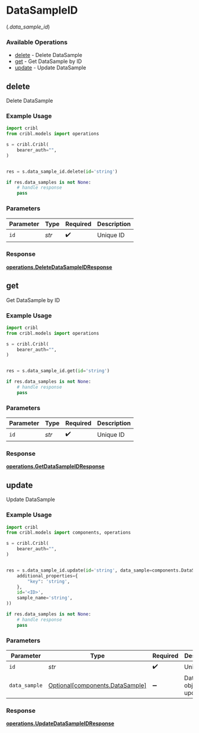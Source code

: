 # DataSampleID
(*.data_sample_id*)

### Available Operations

* [delete](#delete) - Delete DataSample
* [get](#get) - Get DataSample by ID
* [update](#update) - Update DataSample

## delete

Delete DataSample

### Example Usage

```python
import cribl
from cribl.models import operations

s = cribl.Cribl(
    bearer_auth="",
)


res = s.data_sample_id.delete(id='string')

if res.data_samples is not None:
    # handle response
    pass
```

### Parameters

| Parameter          | Type               | Required           | Description        |
| ------------------ | ------------------ | ------------------ | ------------------ |
| `id`               | *str*              | :heavy_check_mark: | Unique ID          |


### Response

**[operations.DeleteDataSampleIDResponse](../../models/operations/deletedatasampleidresponse.md)**


## get

Get DataSample by ID

### Example Usage

```python
import cribl
from cribl.models import operations

s = cribl.Cribl(
    bearer_auth="",
)


res = s.data_sample_id.get(id='string')

if res.data_samples is not None:
    # handle response
    pass
```

### Parameters

| Parameter          | Type               | Required           | Description        |
| ------------------ | ------------------ | ------------------ | ------------------ |
| `id`               | *str*              | :heavy_check_mark: | Unique ID          |


### Response

**[operations.GetDataSampleIDResponse](../../models/operations/getdatasampleidresponse.md)**


## update

Update DataSample

### Example Usage

```python
import cribl
from cribl.models import components, operations

s = cribl.Cribl(
    bearer_auth="",
)


res = s.data_sample_id.update(id='string', data_sample=components.DataSample(
    additional_properties={
        "key": 'string',
    },
    id='<ID>',
    sample_name='string',
))

if res.data_samples is not None:
    # handle response
    pass
```

### Parameters

| Parameter                                                            | Type                                                                 | Required                                                             | Description                                                          |
| -------------------------------------------------------------------- | -------------------------------------------------------------------- | -------------------------------------------------------------------- | -------------------------------------------------------------------- |
| `id`                                                                 | *str*                                                                | :heavy_check_mark:                                                   | Unique ID                                                            |
| `data_sample`                                                        | [Optional[components.DataSample]](../../models/shared/datasample.md) | :heavy_minus_sign:                                                   | DataSample object to be updated                                      |


### Response

**[operations.UpdateDataSampleIDResponse](../../models/operations/updatedatasampleidresponse.md)**

